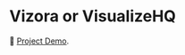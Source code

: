 # Vizora or VisualizeHQ

🔗 [Project Demo](https://drive.google.com/file/d/13Wckx9-Ag0KqLYn-JQA7HFcir7SN2rcy/view?usp=sharing).


